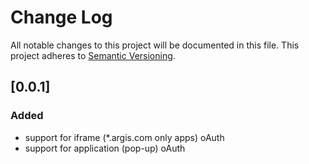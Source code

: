 # Change Log
All notable changes to this project will be documented in this file.
This project adheres to [Semantic Versioning](http://semver.org/).

## [0.0.1]
### Added
- support for iframe (\*.argis.com only apps) oAuth
- support for application (pop-up) oAuth
